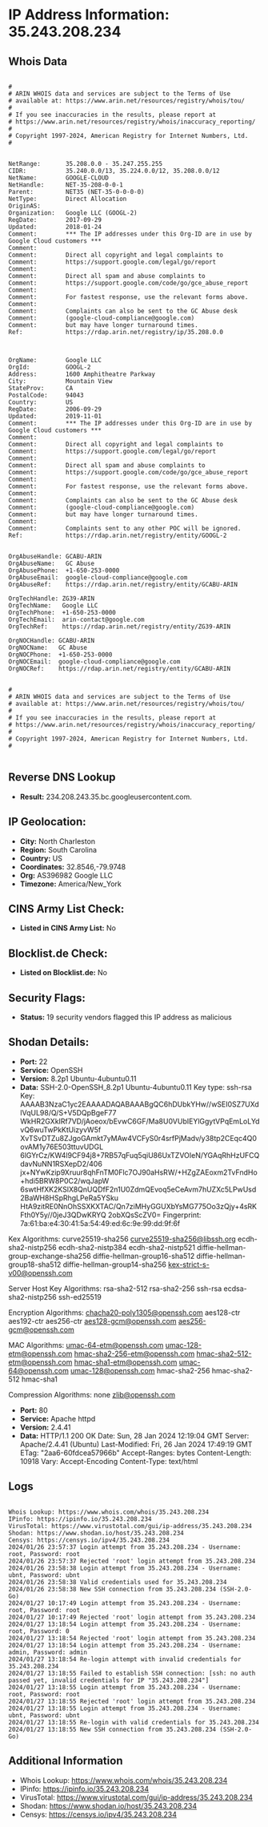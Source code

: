 # IP Address Information: 35.243.208.234

## Whois Data
```

#
# ARIN WHOIS data and services are subject to the Terms of Use
# available at: https://www.arin.net/resources/registry/whois/tou/
#
# If you see inaccuracies in the results, please report at
# https://www.arin.net/resources/registry/whois/inaccuracy_reporting/
#
# Copyright 1997-2024, American Registry for Internet Numbers, Ltd.
#


NetRange:       35.208.0.0 - 35.247.255.255
CIDR:           35.240.0.0/13, 35.224.0.0/12, 35.208.0.0/12
NetName:        GOOGLE-CLOUD
NetHandle:      NET-35-208-0-0-1
Parent:         NET35 (NET-35-0-0-0-0)
NetType:        Direct Allocation
OriginAS:       
Organization:   Google LLC (GOOGL-2)
RegDate:        2017-09-29
Updated:        2018-01-24
Comment:        *** The IP addresses under this Org-ID are in use by Google Cloud customers *** 
Comment:        
Comment:        Direct all copyright and legal complaints to 
Comment:        https://support.google.com/legal/go/report
Comment:        
Comment:        Direct all spam and abuse complaints to 
Comment:        https://support.google.com/code/go/gce_abuse_report
Comment:        
Comment:        For fastest response, use the relevant forms above.
Comment:        
Comment:        Complaints can also be sent to the GC Abuse desk 
Comment:        (google-cloud-compliance@google.com) 
Comment:        but may have longer turnaround times.
Ref:            https://rdap.arin.net/registry/ip/35.208.0.0



OrgName:        Google LLC
OrgId:          GOOGL-2
Address:        1600 Amphitheatre Parkway
City:           Mountain View
StateProv:      CA
PostalCode:     94043
Country:        US
RegDate:        2006-09-29
Updated:        2019-11-01
Comment:        *** The IP addresses under this Org-ID are in use by Google Cloud customers *** 
Comment:        
Comment:        Direct all copyright and legal complaints to 
Comment:        https://support.google.com/legal/go/report
Comment:        
Comment:        Direct all spam and abuse complaints to 
Comment:        https://support.google.com/code/go/gce_abuse_report
Comment:        
Comment:        For fastest response, use the relevant forms above.
Comment:        
Comment:        Complaints can also be sent to the GC Abuse desk 
Comment:        (google-cloud-compliance@google.com) 
Comment:        but may have longer turnaround times.
Comment:        
Comment:        Complaints sent to any other POC will be ignored.
Ref:            https://rdap.arin.net/registry/entity/GOOGL-2


OrgAbuseHandle: GCABU-ARIN
OrgAbuseName:   GC Abuse
OrgAbusePhone:  +1-650-253-0000 
OrgAbuseEmail:  google-cloud-compliance@google.com
OrgAbuseRef:    https://rdap.arin.net/registry/entity/GCABU-ARIN

OrgTechHandle: ZG39-ARIN
OrgTechName:   Google LLC
OrgTechPhone:  +1-650-253-0000 
OrgTechEmail:  arin-contact@google.com
OrgTechRef:    https://rdap.arin.net/registry/entity/ZG39-ARIN

OrgNOCHandle: GCABU-ARIN
OrgNOCName:   GC Abuse
OrgNOCPhone:  +1-650-253-0000 
OrgNOCEmail:  google-cloud-compliance@google.com
OrgNOCRef:    https://rdap.arin.net/registry/entity/GCABU-ARIN


#
# ARIN WHOIS data and services are subject to the Terms of Use
# available at: https://www.arin.net/resources/registry/whois/tou/
#
# If you see inaccuracies in the results, please report at
# https://www.arin.net/resources/registry/whois/inaccuracy_reporting/
#
# Copyright 1997-2024, American Registry for Internet Numbers, Ltd.
#


```
## Reverse DNS Lookup
- **Result:** 234.208.243.35.bc.googleusercontent.com.

## IP Geolocation:
- **City:** North Charleston
- **Region:** South Carolina
- **Country:** US
- **Coordinates:** 32.8546,-79.9748
- **Org:** AS396982 Google LLC
- **Timezone:** America/New_York

## CINS Army List Check:
- **Listed in CINS Army List:** 
No

## Blocklist.de Check:
- **Listed on Blocklist.de:** 
No

## Security Flags:
- **Status:** 19 security vendors flagged this IP address as malicious

## Shodan Details:
- **Port:** 22
- **Service:** OpenSSH
- **Version:** 8.2p1 Ubuntu-4ubuntu0.11
- **Data:** SSH-2.0-OpenSSH_8.2p1 Ubuntu-4ubuntu0.11
Key type: ssh-rsa
Key: AAAAB3NzaC1yc2EAAAADAQABAAABgQC6hDUbkYHw//wSEI0SZ7UXdlVqUL98/Q/S+V5DQpBgeF77
WkHR2GXkIRf7VD/jAoeox/bEvwC6GF/Ma8U0VUbIEYlGgytVPqEmLoLYdvQ6wuTwPkKtUizyvW5f
XvTSvDTZu8ZJgoGAmkt7yMAw4VCFyS0r4srfPjMadv/y38tp2CEqc4Q0ovAM1y76E503ttuvUDGL
6lGYrCz/KW4l9CF94j8+7RB57qFuq5qiU86UxTZVOIeN/YGAqRhHzUFCQdavNuNN1RSXepD2/406
jx+NYwKzip9Xruur8qhFnTM0Flc7OJ90aHsRW/+HZgZAEoxm2TvFndHo+hdi5BRW8P0C2/wqJapW
6swtHfXK2KSlX8QnUQDfF2n1U0ZdmQEvoq5eCeAvm7hUZXc5LPwUsd2BaWH8HSpRhgLPeRa5YSku
HtA9zitRE0NnOhSSXKXTAC/Qn7ziMHyGGUXbYsMG775Oo3zQjy+4sRKFth0Y5y//0jeJ3QDwKRYQ
2obXQsScZV0=
Fingerprint: 7a:61:ba:e4:30:41:5a:54:49:ed:6c:9e:99:dd:9f:6f

Kex Algorithms:
	curve25519-sha256
	curve25519-sha256@libssh.org
	ecdh-sha2-nistp256
	ecdh-sha2-nistp384
	ecdh-sha2-nistp521
	diffie-hellman-group-exchange-sha256
	diffie-hellman-group16-sha512
	diffie-hellman-group18-sha512
	diffie-hellman-group14-sha256
	kex-strict-s-v00@openssh.com

Server Host Key Algorithms:
	rsa-sha2-512
	rsa-sha2-256
	ssh-rsa
	ecdsa-sha2-nistp256
	ssh-ed25519

Encryption Algorithms:
	chacha20-poly1305@openssh.com
	aes128-ctr
	aes192-ctr
	aes256-ctr
	aes128-gcm@openssh.com
	aes256-gcm@openssh.com

MAC Algorithms:
	umac-64-etm@openssh.com
	umac-128-etm@openssh.com
	hmac-sha2-256-etm@openssh.com
	hmac-sha2-512-etm@openssh.com
	hmac-sha1-etm@openssh.com
	umac-64@openssh.com
	umac-128@openssh.com
	hmac-sha2-256
	hmac-sha2-512
	hmac-sha1

Compression Algorithms:
	none
	zlib@openssh.com


- **Port:** 80
- **Service:** Apache httpd
- **Version:** 2.4.41
- **Data:** HTTP/1.1 200 OK
Date: Sun, 28 Jan 2024 12:19:04 GMT
Server: Apache/2.4.41 (Ubuntu)
Last-Modified: Fri, 26 Jan 2024 17:49:19 GMT
ETag: "2aa6-60fdcea57966b"
Accept-Ranges: bytes
Content-Length: 10918
Vary: Accept-Encoding
Content-Type: text/html



## Logs
```

Whois Lookup: https://www.whois.com/whois/35.243.208.234
IPinfo: https://ipinfo.io/35.243.208.234
VirusTotal: https://www.virustotal.com/gui/ip-address/35.243.208.234
Shodan: https://www.shodan.io/host/35.243.208.234
Censys: https://censys.io/ipv4/35.243.208.234
2024/01/26 23:57:37 Login attempt from 35.243.208.234 - Username: root, Password: root
2024/01/26 23:57:37 Rejected 'root' login attempt from 35.243.208.234
2024/01/26 23:58:38 Login attempt from 35.243.208.234 - Username: ubnt, Password: ubnt
2024/01/26 23:58:38 Valid credentials used for 35.243.208.234
2024/01/26 23:58:38 New SSH connection from 35.243.208.234 (SSH-2.0-Go)
2024/01/27 10:17:49 Login attempt from 35.243.208.234 - Username: root, Password: root
2024/01/27 10:17:49 Rejected 'root' login attempt from 35.243.208.234
2024/01/27 13:18:54 Login attempt from 35.243.208.234 - Username: root, Password: 0
2024/01/27 13:18:54 Rejected 'root' login attempt from 35.243.208.234
2024/01/27 13:18:54 Login attempt from 35.243.208.234 - Username: admin, Password: admin
2024/01/27 13:18:54 Re-login attempt with invalid credentials for 35.243.208.234
2024/01/27 13:18:55 Failed to establish SSH connection: [ssh: no auth passed yet, invalid credentials for IP "35.243.208.234"]
2024/01/27 13:18:55 Login attempt from 35.243.208.234 - Username: root, Password: root
2024/01/27 13:18:55 Rejected 'root' login attempt from 35.243.208.234
2024/01/27 13:18:55 Login attempt from 35.243.208.234 - Username: ubnt, Password: ubnt
2024/01/27 13:18:55 Re-login with valid credentials for 35.243.208.234
2024/01/27 13:18:55 New SSH connection from 35.243.208.234 (SSH-2.0-Go)

```
## Additional Information
- Whois Lookup: https://www.whois.com/whois/35.243.208.234
- IPinfo: https://ipinfo.io/35.243.208.234
- VirusTotal: https://www.virustotal.com/gui/ip-address/35.243.208.234
- Shodan: https://www.shodan.io/host/35.243.208.234
- Censys: https://censys.io/ipv4/35.243.208.234

